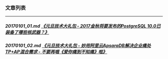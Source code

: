 ### 文章列表  
----  
##### 20170101_01.md   [《元旦技术大礼包 - 2017金秋将要发布的PostgreSQL 10.0已装备了哪些核武器？》](20170101_01.md)  
##### 20170101_02.md   [《元旦技术大礼包 - 妙用阿里云ApsaraDB解决企业痛处 TP+AP混合需求 - 不要再唱《爱你痛到不知痛》啦》](20170101_02.md)  

